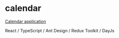 # calendar

[Calendar application](https://darnelo-inc.github.io/calendar/)

React / 
TypeScript / 
Ant Design / 
Redux Toolkit /
DayJs
